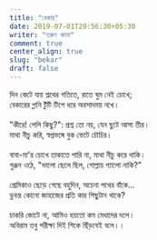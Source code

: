 ```yaml
---
title: "বেকার"
date: 2019-07-01T20:56:30+05:30
writer: "তরুণ জানা"
comment: true
center_align: true
slug: "bekar"
draft: false
---
```


দিন কেটে যায় শ্লথের গতিতে, রাতে ঘুম নেই চোখে;\
বেকারের গ্লানি টুঁটি টিপে ধরে অবসাদময় নখে।\
\
"কীরে! পেলি কিছু?": প্রশ্ন তো নয়, যেন ছুটে আসা তীর।\
মাথা নীচু করি, স্বপ্নভঙ্গে বুক ফেটে চৌচির।\
\
বাবা-মা'র চোখে তাকাতে পারি না, মাথা নীচু করে থাকি।\
গুঞ্জন ওঠে, "ভালো ছেলে ছিল, গোল্লায় গ্যালো নাকি?"\
\
প্রেমিকাও ছেড়ে গেছে বহুদিন, অচেনা পথের বাঁকে...\
ডুবন্ত কোনো জাহাজের প্রতি কার পিছুটান থাকে?\
\
চাকরি জোটে না, আমিও হয়তো কম মেধাদের দলে।\
অবিরাম তবু পরীক্ষা দিই শিকে ছিঁড়বেই বলে।।